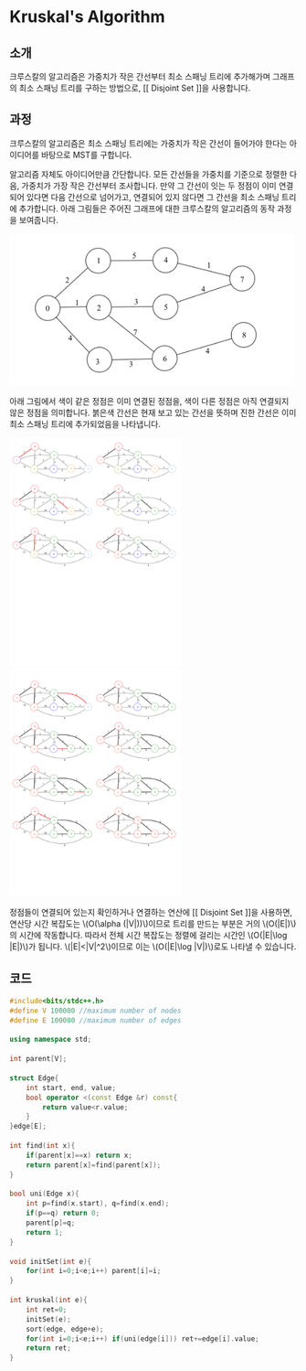 # Kruskal's Algorithm

## 소개

크루스칼의 알고리즘은 가중치가 작은 간선부터 최소 스패닝 트리에 추가해가며 그래프의 최소 스패닝 트리를 구하는 방법으로, [[ Disjoint Set ]]을 사용합니다.

## 과정

크루스칼의 알고리즘은 최소 스패닝 트리에는 가중치가 작은 간선이 들어가야 한다는 아이디어를 바탕으로 MST를 구합니다.

알고리즘 자체도 아이디어만큼 간단합니다. 모든 간선들을 가중치를 기준으로 정렬한 다음, 가중치가 가장 작은 간선부터 조사합니다. 만약 그 간선이 잇는 두 정점이 이미 연결되어 있다면 다음 간선으로 넘어가고, 연결되어 있지 않다면 그 간선을 최소 스패닝 트리에 추가합니다. 아래 그림들은 주어진 그래프에 대한 크루스칼의 알고리즘의 동작 과정을 보여줍니다.

<img src="./pic/kruskal1.png" width = 500 >

아래 그림에서 색이 같은 정점은 이미 연결된 정점을, 색이 다른 정점은 아직 연결되지 않은 정점을 의미합니다. 붉은색 간선은 현재 보고 있는 간선을 뜻하며 진한 간선은 이미 최소 스패닝 트리에 추가되었음을 나타냅니다.

<img src="./pic/kruskal2.svg" width = 300 ><img src="./pic/kruskal3.svg" width = 300 >

정점들이 연결되어 있는지 확인하거나 연결하는 연산에 [[ Disjoint Set ]]을 사용하면, 연산당 시간 복잡도는 \\(O(\alpha (|V|))\\)이므로 트리를 만드는 부분은 거의 \\(O(|E|)\\)의 시간에 작동합니다. 따라서 전체 시간 복잡도는 정렬에 걸리는 시간인 \\(O(|E|\log |E|)\\)가 됩니다. \\(|E|<|V|^2\\)이므로 이는 \\(O(|E|\log |V|)\\)로도 나타낼 수 있습니다.

## 코드

``` c++
#include<bits/stdc++.h>
#define V 100000 //maximum number of nodes
#define E 100000 //maximum number of edges

using namespace std;

int parent[V];

struct Edge{
	int start, end, value;
	bool operator <(const Edge &r) const{
		return value<r.value;
	}
}edge[E];

int find(int x){
	if(parent[x]==x) return x;
	return parent[x]=find(parent[x]);
}

bool uni(Edge x){
	int p=find(x.start), q=find(x.end);
	if(p==q) return 0;
	parent[p]=q;
	return 1;
}

void initSet(int e){
	for(int i=0;i<e;i++) parent[i]=i;
}

int kruskal(int e){
	int ret=0;
	initSet(e);
	sort(edge, edge+e);
	for(int i=0;i<e;i++) if(uni(edge[i])) ret+=edge[i].value;
	return ret;
}
```


